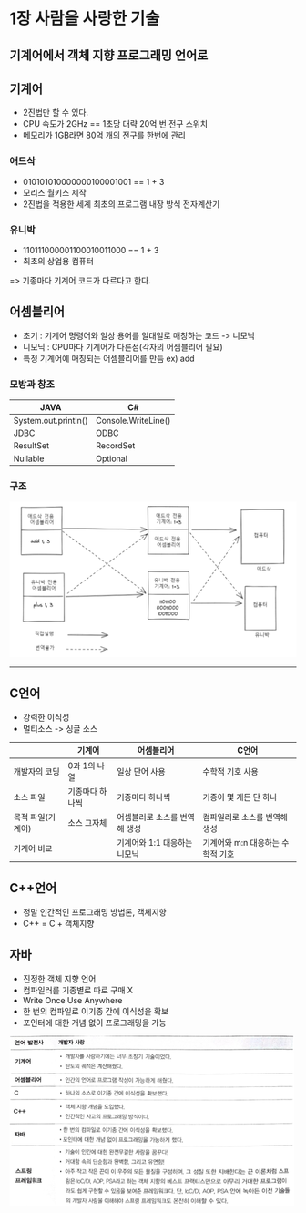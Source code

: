 # 1장 사람을 사랑한 기술
## 기계어에서 객체 지향 프로그래밍 언어로
## 기계어
  - 2진법만 할 수 있다.
  - CPU 속도가 2GHz == 1초당 대략 20억 번 전구 스위치
  - 메모리가 1GB라면 80억 개의 전구를 한번에 관리
### 애드삭
  - 010101010000000100001001 == 1 + 3
  - 모리스 월키스 제작
  - 2진법을 적용한 세계 최초의 프로그램 내장 방식 전자계산기
### 유니박
  - 110111000001100010011000 == 1 + 3
  - 최초의 상업용 컴퓨터

=> 기종마다 기계어 코드가 다르다고 한다.

## 어셈블리어
  - 초기 : 기계어 명령어와 일상 용어를 일대일로 매칭하는 코드 -> 니모닉
  - 니모닉 : CPU마다 기계어가 다른점(각자의 어셈블리어 필요)
  - 특정 기계어에 매칭되는 어셈블리어를 만듬 ex) add
### 모방과 창조
| JAVA    | C#                  | 
|---------|---------------------|
| System.out.println()  | Console.WriteLine() |
| JDBC | ODBC                |
| ResultSet | RecordSet           |
| Nullable | Optional            |
### 구조
![img.png](img/img.png)

---
## C언어
- 강력한 이식성
- 멀티소스 -> 싱글 소스

|            | 기계어      | 어셈블리어             | C언어                  |
|------------|----------|-------------------|----------------------|
| 개발자의 코딩    | 0과 1의 나열 | 일상 단어 사용          | 수학적 기호 사용            |
| 소스 파일      | 기종마다 하나씩 | 기종마다 하나씩          | 기종이 몇 개든 단 하나        |
| 목적 파일(기계어) | 소스 그자체   | 어셈블러로 소스를 번역해 생성  | 컴파일러로 소스를 번역해 생성     |
| 기계어 비교     |  | 기계어와 1:1 대응하는 니모닉 | 기계어와 m:n 대응하는 수학적 기호 |

## C++언어
- 정말 인간적인 프로그래밍 방법론, 객체지향
- C++ = C + 객체지향 

## 자바 
- 진정한 객체 지향 언어
- 컴파일러를 기종별로 따로 구매 X
- Write Once Use Anywhere
- 한 번의 컴파일로 이기종 간에 이식성을 확보
- 포인터에 대한 개념 없이 프로그래밍을 가능

![img.png](img/img2.png)

